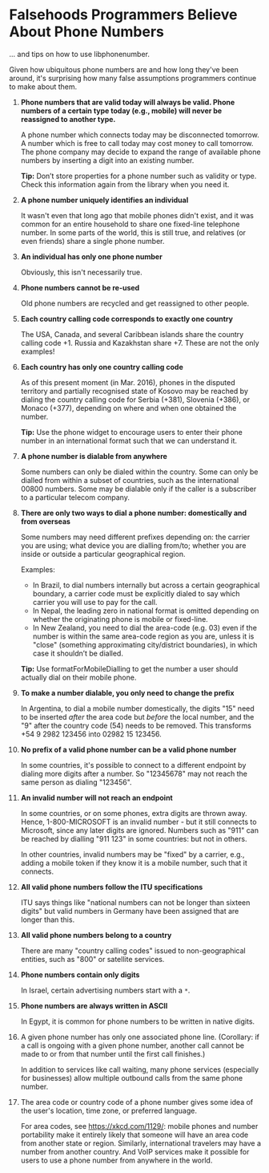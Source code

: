 # Falsehoods Programmers Believe About Phone Numbers

... and tips on how to use libphonenumber.

Given how ubiquitous phone numbers are and how long they've been around, it's
surprising how many false assumptions programmers continue to make about them.

1.  **Phone numbers that are valid today will always be valid. Phone numbers of
    a certain type today (e.g., mobile) will never be reassigned to another
    type.**

    A phone number which connects today may be disconnected tomorrow. A number
    which is free to call today may cost money to call tomorrow. The phone
    company may decide to expand the range of available phone numbers by
    inserting a digit into an existing number.

    **Tip:** Don’t store properties for a phone number such as validity or
    type. Check this information again from the library when you need it.

1.  **A phone number uniquely identifies an individual**

    It wasn't even that long ago that mobile phones didn't exist, and it was
    common for an entire household to share one fixed-line telephone number. In
    some parts of the world, this is still true, and relatives (or even friends)
    share a single phone number.

1.  **An individual has only one phone number**

    Obviously, this isn't necessarily true.

1.  **Phone numbers cannot be re-used**

    Old phone numbers are recycled and get reassigned to other people.

1.  **Each country calling code corresponds to exactly one country**

    The USA, Canada, and several Caribbean islands share the country calling
    code +1. Russia and Kazakhstan share +7. These are not the only examples!

1.  **Each country has only one country calling code**

    As of this present moment (in Mar. 2016), phones in the disputed territory
    and partially recognised state of Kosovo may be reached by dialing the
    country calling code for Serbia (+381), Slovenia (+386), or Monaco (+377),
    depending on where and when one obtained the number.

    **Tip:** Use the phone widget to encourage users to enter their phone number
    in an international format such that we can understand it.

1.  **A phone number is dialable from anywhere**

    Some numbers can only be dialed within the country. Some can only be dialled
    from within a subset of countries, such as the international 00800 numbers.
    Some may be dialable only if the caller is a subscriber to a particular
    telecom company.

1.  **There are only two ways to dial a phone number: domestically and from
    overseas**

    Some numbers may need different prefixes depending on: the carrier you are
    using; what device you are dialling from/to; whether you are inside or
    outside a particular geographical region.

    Examples:
    *   In Brazil, to dial numbers internally but across a certain geographical
        boundary, a carrier code must be explicitly dialed to say which carrier
        you will use to pay for the call.
    *   In Nepal, the leading zero in national format is omitted depending on
        whether the originating phone is mobile or fixed-line.
    *   In New Zealand, you need to dial the area-code (e.g. 03) even if the
        number is within the same area-code region as you are, unless it is
        "close" (something approximating city/district boundaries), in which
        case it shouldn’t be dialled.

    **Tip:** Use formatForMobileDialling to get the number a user should
    actually dial on their mobile phone.

1.  **To make a number dialable, you only need to change the prefix**

    In Argentina, to dial a mobile number domestically, the digits "15" need to
    be inserted *after* the area code but *before* the local number, and the "9"
    after the country code (54) needs to be removed. This transforms +54 9 2982
    123456 into 02982 15 123456.

1.  **No prefix of a valid phone number can be a valid phone number**

    In some countries, it's possible to connect to a different endpoint by
    dialing more digits after a number. So "12345678" may not reach the same
    person as dialing "123456".

1.  **An invalid number will not reach an endpoint**

    In some countries, or on some phones, extra digits are thrown away. Hence,
    1-800-MICROSOFT is an invalid number - but it still connects to Microsoft,
    since any later digits are ignored. Numbers such as "911" can be reached by
    dialling "911 123" in some countries: but not in others.

    In other countries, invalid numbers may be "fixed" by a carrier, e.g.,
    adding a mobile token if they know it is a mobile number, such that it
    connects.

1.  **All valid phone numbers follow the ITU specifications**

    ITU says things like "national numbers can not be longer than sixteen
    digits" but valid numbers in Germany have been assigned that are longer than
    this.

1.  **All valid phone numbers belong to a country**

    There are many "country calling codes" issued to non-geographical entities,
    such as "800" or satellite services.

1.  **Phone numbers contain only digits**

    In Israel, certain advertising numbers start with a `*`.

1.  **Phone numbers are always written in ASCII**

    In Egypt, it is common for phone numbers to be written in native digits.

1.  A given phone number has only one associated phone line. (Corollary: if a
    call is ongoing with a given phone number, another call cannot be made to
    or from that number until the first call finishes.)

    In addition to services like call waiting, many phone services (especially
    for businesses) allow multiple outbound calls from the same phone number.

1.  The area code or country code of a phone number gives some idea of the
    user's location, time zone, or preferred language.

    For area codes, see <https://xkcd.com/1129/>: mobile phones and number
    portability make it entirely likely that someone will have an area code
    from another state or region.  Similarly, international travelers may
    have a number from another country.  And VoIP services make it possible
    for users to use a phone number from anywhere in the world.
